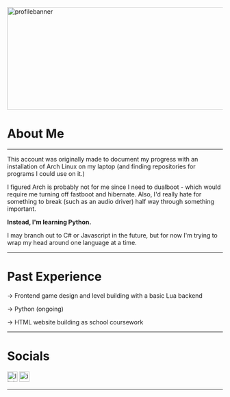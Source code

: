 
<img width="1700" height="240" alt="profilebanner" src="https://github.com/user-attachments/assets/4f62a31a-2036-4759-bd5c-474bed73d653" />

# About Me
------

This account was originally made to document my progress with an installation of Arch Linux on my laptop (and finding repositories for programs I could use on it.)

I figured Arch is probably not for me since I need to dualboot - which would require me turning off fastboot and hibernate. Also, I'd really hate for something to break (such as an audio driver) half way through something important.

**Instead, I'm learning Python.**

I may branch out to C# or Javascript in the future, but for now I'm trying to wrap my head around one language at a time.

------
# Past Experience
-> Frontend game design and level building with a basic Lua backend

-> Python (ongoing)

-> HTML website building as school coursework

------

# Socials

[<img width="24" height="24" alt="linkedin" src="https://github.com/user-attachments/assets/1564afea-4ce1-4f7e-8577-90cd052950b4" />](https://www.linkedin.com/???)
[<img width="24" height="24" alt="instagram" src="https://github.com/user-attachments/assets/34321acc-f636-4dcf-9649-2b077182dba3" />](https://www.instagram.com/t.col1/)

------





<!--
**JohnSilentHill/johnsilenthill** is a ✨ _special_ ✨ repository because its `README.md` (this file) appears on your GitHub profile.

Here are some ideas to get you started:

- 🔭 I’m currently working on ...
- 🌱 I’m currently learning ...
- 👯 I’m looking to collaborate on ...
- 🤔 I’m looking for help with ...
- 💬 Ask me about ...
- 📫 How to reach me: ...
- 😄 Pronouns: ...
- ⚡ Fun fact: ...
-->
